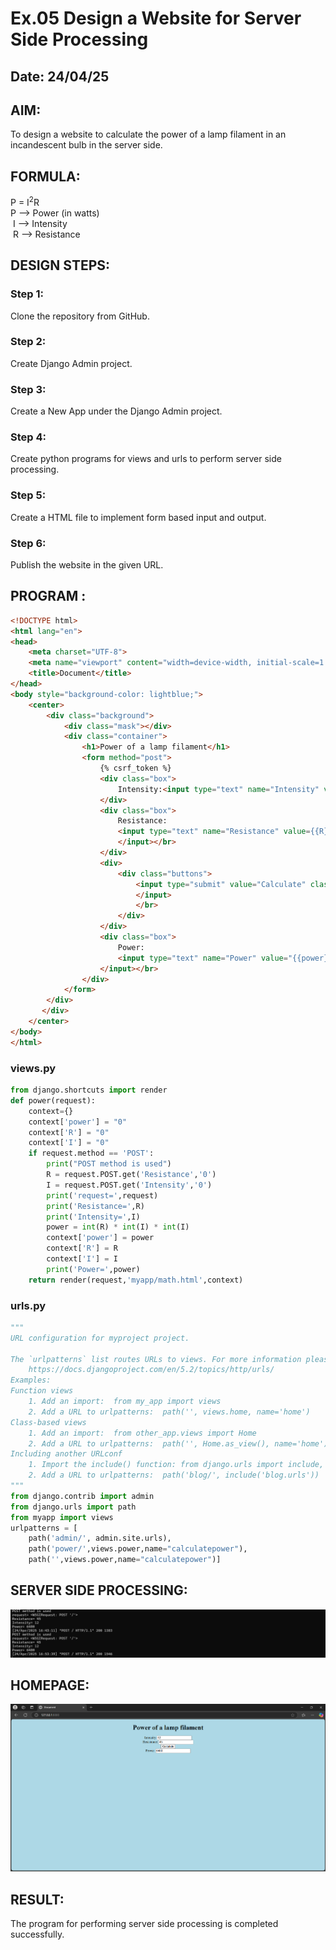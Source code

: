 # Ex.05 Design a Website for Server Side Processing
## Date: 24/04/25

## AIM:
 To design a website to calculate the power of a lamp filament in an incandescent bulb in the server side. 


## FORMULA:
P = I<sup>2</sup>R
<br> P --> Power (in watts)
<br> I --> Intensity
<br> R --> Resistance

## DESIGN STEPS:

### Step 1:
Clone the repository from GitHub.

### Step 2:
Create Django Admin project.

### Step 3:
Create a New App under the Django Admin project.

### Step 4:
Create python programs for views and urls to perform server side processing.

### Step 5:
Create a HTML file to implement form based input and output.

### Step 6:
Publish the website in the given URL.

## PROGRAM :
```html
<!DOCTYPE html>
<html lang="en">
<head>
    <meta charset="UTF-8">
    <meta name="viewport" content="width=device-width, initial-scale=1.0">
    <title>Document</title>
</head>
<body style="background-color: lightblue;">
    <center>
        <div class="background">
            <div class="mask"></div>
            <div class="container">
                <h1>Power of a lamp filament</h1>
                <form method="post">
                    {% csrf_token %}
                    <div class="box">
                        Intensity:<input type="text" name="Intensity" value="{{I}}" class="intensity"></input></br>
                    </div>
                    <div class="box">
                        Resistance:
                        <input type="text" name="Resistance" value={{R}} class="resistance">
                        </input></br>
                    </div>
                    <div>
                        <div class="buttons">
                            <input type="submit" value="Calculate" class="cal">
                            </input>
                            </br>
                        </div>
                    </div>
                    <div class="box">
                        Power:
                        <input type="text" name="Power" value="{{power}}" class="power">
                    </input></br>
                </div>
            </form>
        </div>
       </div>
    </center>
</body>
</html>
```
### views.py

```python
from django.shortcuts import render
def power(request): 
    context={} 
    context['power'] = "0" 
    context['R'] = "0" 
    context['I'] = "0" 
    if request.method == 'POST': 
        print("POST method is used")
        R = request.POST.get('Resistance','0')
        I = request.POST.get('Intensity','0')
        print('request=',request) 
        print('Resistance=',R) 
        print('Intensity=',I) 
        power = int(R) * int(I) * int(I)
        context['power'] = power
        context['R'] = R
        context['I'] = I
        print('Power=',power) 
    return render(request,'myapp/math.html',context)

```
### urls.py
```python
"""
URL configuration for myproject project.

The `urlpatterns` list routes URLs to views. For more information please see:
    https://docs.djangoproject.com/en/5.2/topics/http/urls/
Examples:
Function views
    1. Add an import:  from my_app import views
    2. Add a URL to urlpatterns:  path('', views.home, name='home')
Class-based views
    1. Add an import:  from other_app.views import Home
    2. Add a URL to urlpatterns:  path('', Home.as_view(), name='home')
Including another URLconf
    1. Import the include() function: from django.urls import include, path
    2. Add a URL to urlpatterns:  path('blog/', include('blog.urls'))
"""
from django.contrib import admin 
from django.urls import path 
from myapp import views 
urlpatterns = [ 
    path('admin/', admin.site.urls), 
    path('power/',views.power,name="calculatepower"),
    path('',views.power,name="calculatepower")]

```

## SERVER SIDE PROCESSING:

![alt text](image-2.png)
## HOMEPAGE:

![alt text](<Screenshot 2025-04-24 165424.png>)

## RESULT:
The program for performing server side processing is completed successfully.
